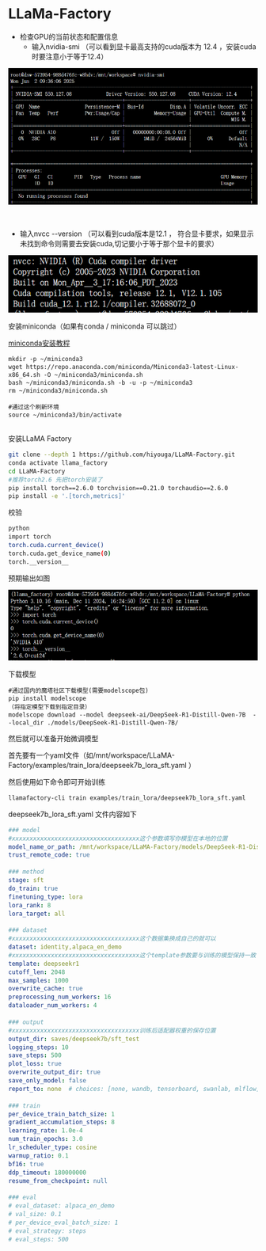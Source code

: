 # LLaMa-Factory





- 检查GPU的当前状态和配置信息
    - 输入nvidia-smi	（可以看到显卡最高支持的cuda版本为 12.4 ，安装cuda时要注意小于等于12.4）

![image-20250602093634539](LLaMa-Factory-c.assets/image-20250602093634539.png)

​	

- 输入nvcc --version	（可以看到cuda版本是12.1 ， 符合显卡要求，如果显示未找到命令则需要去安装cuda,切记要小于等于那个显卡的要求）

![image-20250602100358449](LLaMa-Factory-c.assets/image-20250602100358449.png)



安装miniconda（如果有conda / miniconda 可以跳过）

[miniconda安装教程](https://www.anaconda.com/docs/getting-started/miniconda/install#quickstart-install-instructions)

```shell
mkdir -p ~/miniconda3
wget https://repo.anaconda.com/miniconda/Miniconda3-latest-Linux-x86_64.sh -O ~/miniconda3/miniconda.sh
bash ~/miniconda3/miniconda.sh -b -u -p ~/miniconda3
rm ~/miniconda3/miniconda.sh

#通过这个刷新环境
source ~/miniconda3/bin/activate


```



安装LLaMA Factory

```bash
git clone --depth 1 https://github.com/hiyouga/LLaMA-Factory.git
conda activate llama_factory
cd LLaMA-Factory
#推荐torch2.6 先把torch安装了
pip install torch==2.6.0 torchvision==0.21.0 torchaudio==2.6.0
pip install -e '.[torch,metrics]'


```



校验

```sh
python
import torch
torch.cuda.current_device()
torch.cuda.get_device_name(0)
torch.__version__
```

预期输出如图

![image-20250602111610735](LLaMa-Factory-c.assets/image-20250602111610735.png)



下载模型

```shell
#通过国内的魔塔社区下载模型(需要modelscope包)
pip install modelscope
（将指定模型下载到指定目录）
modelscope download --model deepseek-ai/DeepSeek-R1-Distill-Qwen-7B  --local_dir ./models/DeepSeek-R1-Distill-Qwen-7B/
```



然后就可以准备开始微调模型

首先要有一个yaml文件（如/mnt/workspace/LLaMA-Factory/examples/train_lora/deepseek7b_lora_sft.yaml ）

然后使用如下命令即可开始训练

```sh
llamafactory-cli train examples/train_lora/deepseek7b_lora_sft.yaml 
```

deepseek7b_lora_sft.yaml 文件内容如下

```yaml
### model
#xxxxxxxxxxxxxxxxxxxxxxxxxxxxxxxxxxxx这个参数填写你模型在本地的位置
model_name_or_path: /mnt/workspace/LLaMA-Factory/models/DeepSeek-R1-Distill-Qwen-7B
trust_remote_code: true

### method
stage: sft
do_train: true
finetuning_type: lora
lora_rank: 8
lora_target: all

### dataset
#xxxxxxxxxxxxxxxxxxxxxxxxxxxxxxxxxxxx这个数据集换成自己的就可以
dataset: identity,alpaca_en_demo
#xxxxxxxxxxxxxxxxxxxxxxxxxxxxxxxxxxxx这个template参数要与训练的模型保持一致
template: deepseekr1
cutoff_len: 2048
max_samples: 1000
overwrite_cache: true
preprocessing_num_workers: 16
dataloader_num_workers: 4

### output
#xxxxxxxxxxxxxxxxxxxxxxxxxxxxxxxxxxxx训练后适配器权重的保存位置
output_dir: saves/deepseek7b/sft_test
logging_steps: 10
save_steps: 500
plot_loss: true
overwrite_output_dir: true
save_only_model: false
report_to: none  # choices: [none, wandb, tensorboard, swanlab, mlflow]

### train
per_device_train_batch_size: 1
gradient_accumulation_steps: 8
learning_rate: 1.0e-4
num_train_epochs: 3.0
lr_scheduler_type: cosine
warmup_ratio: 0.1
bf16: true
ddp_timeout: 180000000
resume_from_checkpoint: null

### eval
# eval_dataset: alpaca_en_demo
# val_size: 0.1
# per_device_eval_batch_size: 1
# eval_strategy: steps
# eval_steps: 500
```

